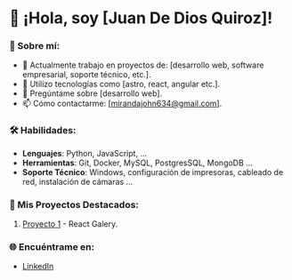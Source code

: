 # 👋 ¡Hola, soy [Juan De Dios Quiroz]!

### 🎯 Sobre mí:
- 🔭 Actualmente trabajo en proyectos de: [desarrollo web, software empresarial, soporte técnico, etc.].
- 🌱 Utilizo tecnologías como [astro, react, angular etc.].
- 💬 Pregúntame sobre [desarrollo web].
- 📫 Cómo contactarme: [mirandajohn634@gmail.com].

### 🛠️ Habilidades:
- **Lenguajes**: Python, JavaScript, ...
- **Herramientas**: Git, Docker, MySQL, PostgresSQL, MongoDB ...
- **Soporte Técnico**: Windows, configuración de impresoras, cableado de red, instalación de cámaras ...

### 🚀 Mis Proyectos Destacados:
1. [Proyecto 1](https://frontend-react-gallery-js.vercel.app/) - React Galery.

### 🌐 Encuéntrame en:
- [LinkedIn](https://linkedin.com/in/juan-quiroz-b11732229)
